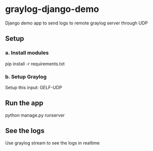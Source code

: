 # graylog-django-demo
Django demo app to send logs to remote graylog server through UDP

## Setup

### a. Install modules
pip install -r requirements.txt

### b. Setup Graylog
Setup this input: GELF-UDP

## Run the app
python manage.py runserver

## See the logs
Use graylog stream to see the logs in realtime